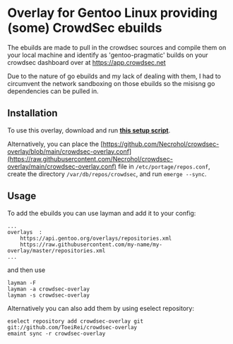 # Overlay for Gentoo Linux providing (some) CrowdSec ebuilds

The ebuilds are made to pull in the crowdsec sources and compile them on your local machine 
and identify as 'gentoo-pragmatic' builds on your crowdsec dashboard over at https://app.crowdsec.net

Due to the nature of go ebuilds and my lack of dealing with them, I had to circumvent the network sandboxing on
those ebuilds so the misisng go dependencies can be pulled in.
## Installation ##
To use this overlay, download and run **[this setup script](https://raw.githubusercontent.com/Necrohol/crowdsec-overlay/main/scripts/setup-overlay.sh)**.

Alternatively, you can place the [https://github.com/Necrohol/crowdsec-overlay/blob/main/crowdsec-overlay.conf](https://raw.githubusercontent.com/Necrohol/crowdsec-overlay/main/crowdsec-overlay.conf) file in `/etc/portage/repos.conf`, create the directory `/var/db/repos/crowdsec`, and run `emerge --sync`.

## Usage 
To add the ebuilds you can use layman and add it to your config:
```
...
overlays  :
    https://api.gentoo.org/overlays/repositories.xml
    https://raw.githubusercontent.com/my-name/my-overlay/master/repositories.xml
...
```

and then use 
```
layman -F
layman -a crowdsec-overlay
layman -s crowdsec-overlay
```

Alternatively you can also add them by using eselect repository:
```
eselect repository add crowdsec-overlay git git://github.com/ToeiRei/crowdsec-overlay
emaint sync -r crowdsec-overlay
```

